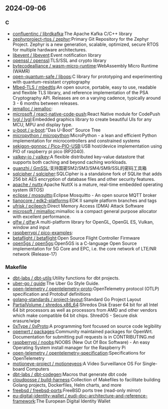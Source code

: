 ## 2024-09-06

### C

* [confluentinc / librdkafka](https://github.com/confluentinc/librdkafka):The Apache Kafka C/C++ library
* [zephyrproject-rtos / zephyr](https://github.com/zephyrproject-rtos/zephyr):Primary Git Repository for the Zephyr Project. Zephyr is a new generation, scalable, optimized, secure RTOS for multiple hardware architectures.
* [libevent / libevent](https://github.com/libevent/libevent):Event notification library
* [openssl / openssl](https://github.com/openssl/openssl):TLS/SSL and crypto library
* [bytecodealliance / wasm-micro-runtime](https://github.com/bytecodealliance/wasm-micro-runtime):WebAssembly Micro Runtime (WAMR)
* [open-quantum-safe / liboqs](https://github.com/open-quantum-safe/liboqs):C library for prototyping and experimenting with quantum-resistant cryptography
* [Mbed-TLS / mbedtls](https://github.com/Mbed-TLS/mbedtls):An open source, portable, easy to use, readable and flexible TLS library, and reference implementation of the PSA Cryptography API. Releases are on a varying cadence, typically around 3 - 6 months between releases.
* [jemalloc / jemalloc](https://github.com/jemalloc/jemalloc):
* [microsoft / react-native-code-push](https://github.com/microsoft/react-native-code-push):React Native module for CodePush
* [lvgl / lvgl](https://github.com/lvgl/lvgl):Embedded graphics library to create beautiful UIs for any MCU, MPU and display type.
* [u-boot / u-boot](https://github.com/u-boot/u-boot):"Das U-Boot" Source Tree
* [micropython / micropython](https://github.com/micropython/micropython):MicroPython - a lean and efficient Python implementation for microcontrollers and constrained systems
* [sekigon-gonnoc / Pico-PIO-USB](https://github.com/sekigon-gonnoc/Pico-PIO-USB):USB host/device implementation using PIO of raspberry pi pico (RP2040).
* [valkey-io / valkey](https://github.com/valkey-io/valkey):A flexible distributed key-value datastore that supports both caching and beyond caching workloads.
* [guanzhi / GmSSL](https://github.com/guanzhi/GmSSL):支持国密SM2/SM3/SM4/SM9/SSL的密码工具箱
* [sqlcipher / sqlcipher](https://github.com/sqlcipher/sqlcipher):SQLCipher is a standalone fork of SQLite that adds 256 bit AES encryption of database files and other security features.
* [apache / nuttx](https://github.com/apache/nuttx):Apache NuttX is a mature, real-time embedded operating system (RTOS)
* [eclipse / mosquitto](https://github.com/eclipse/mosquitto):Eclipse Mosquitto - An open source MQTT broker
* [tianocore / edk2-platforms](https://github.com/tianocore/edk2-platforms):EDK II sample platform branches and tags
* [ufrisk / pcileech](https://github.com/ufrisk/pcileech):Direct Memory Access (DMA) Attack Software
* [microsoft / mimalloc](https://github.com/microsoft/mimalloc):mimalloc is a compact general purpose allocator with excellent performance.
* [glfw / glfw](https://github.com/glfw/glfw):A multi-platform library for OpenGL, OpenGL ES, Vulkan, window and input
* [raspberrypi / pico-examples](https://github.com/raspberrypi/pico-examples):
* [betaflight / betaflight](https://github.com/betaflight/betaflight):Open Source Flight Controller Firmware
* [open5gs / open5gs](https://github.com/open5gs/open5gs):Open5GS is a C-language Open Source implementation for 5G Core and EPC, i.e. the core network of LTE/NR network (Release-17)

### Makefile

* [dbt-labs / dbt-utils](https://github.com/dbt-labs/dbt-utils):Utility functions for dbt projects.
* [uber-go / guide](https://github.com/uber-go/guide):The Uber Go Style Guide.
* [open-telemetry / opentelemetry-proto](https://github.com/open-telemetry/opentelemetry-proto):OpenTelemetry protocol (OTLP) specification and Protobuf definitions
* [golang-standards / project-layout](https://github.com/golang-standards/project-layout):Standard Go Project Layout
* [PartialVolume / shredos.x86_64](https://github.com/PartialVolume/shredos.x86_64):Shredos Disk Eraser 64 bit for all Intel 64 bit processors as well as processors from AMD and other vendors which make compatible 64 bit chips. ShredOS - Secure disk erasure/wipe
* [0xType / 0xProto](https://github.com/0xType/0xProto):A programming font focused on source code legibility
* [openwrt / packages](https://github.com/openwrt/packages):Community maintained packages for OpenWrt. Documentation for submitting pull requests is in CONTRIBUTING.md
* [raspberrypi / noobs](https://github.com/raspberrypi/noobs):NOOBS (New Out Of Box Software) - An easy Operating System install manager for the Raspberry Pi
* [open-telemetry / opentelemetry-specification](https://github.com/open-telemetry/opentelemetry-specification):Specifications for OpenTelemetry
* [motioneye-project / motioneyeos](https://github.com/motioneye-project/motioneyeos):A Video Surveillance OS For Single-board Computers
* [dbt-labs / dbt-codegen](https://github.com/dbt-labs/dbt-codegen):Macros that generate dbt code
* [cloudposse / build-harness](https://github.com/cloudposse/build-harness):Collection of Makefiles to facilitate building Golang projects, Dockerfiles, Helm charts, and more
* [freebsd / freebsd-ports](https://github.com/freebsd/freebsd-ports):FreeBSD ports tree (read-only mirror)
* [eu-digital-identity-wallet / eudi-doc-architecture-and-reference-framework](https://github.com/eu-digital-identity-wallet/eudi-doc-architecture-and-reference-framework):The European Digital Identity Wallet
